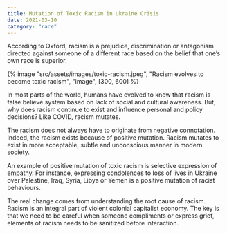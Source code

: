 ```yaml
---
title: Mutation of Toxic Racism in Ukraine Crisis
date: 2021-03-10
category: "race"
---
```


According to Oxford, racism is a prejudice, discrimination or antagonism directed against someone of a different race based on the belief that one’s own race is superior.

<!-- excerpt -->

{% image "src/assets/images/toxic-racism.jpeg", "Racism evolves to become toxic racism", "image", [300, 600] %}

In most parts of the world, humans have evolved to know that racism is false believe system based on lack of social and cultural awareness. But, why does racism continue to exist and influence personal and policy decisions? Like COVID, racism mutates.

The racism does not always have to originate from negative connotation. Indeed, the racism exists because of positive mutation. Racism mutates to exist in more acceptable, subtle and unconscious manner in modern society.

An example of positive mutation of toxic racism is selective expression of empathy. For instance, expressing condolences to loss of lives in Ukraine over Palestine, Iraq, Syria, Libya or Yemen is a positive mutation of racist behaviours.

The real change comes from understanding the root cause of racism. Racism is an integral part of violent colonial capitalist economy. The key is that we need to be careful when someone compliments or express grief, elements of racism needs to be sanitized before interaction.
